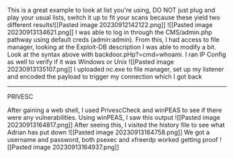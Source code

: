 This is a great example to look at list you're using, DO NOT just plug and play your usual lists, switch it up to fit your scans because these yield two different results![[Pasted image 20230912142122.png]]
![[Pasted image 20230913134621.png]]
I was able to log in through the CMS/admin.php pathway using default creds (admin:admin). From this, I had access to file manager, looking at the Exploit-DB description I was able to modify a bit. 
Look at the syntax above with backdoor.pHp?=cmd=whoami. I ran IP Config as well to verify if it was Windows or Unix
![[Pasted image 20230913135107.png]]
I uploaded nc.exe to file manager, set up my listener and encoded the payload to trigger my connection which I got back

___________________________________________________________________

PRIVESC

After gaining a web shell, I used PrivescCheck and winPEAS to see if there were any vulnerabilities. Using winPEAS, I saw this output
![[Pasted image 20230913164817.png]]
After seeing this, I visited the history file to see what Adrian has put down
![[Pasted image 20230913164758.png]]
We got a username and password, both psexec and xfreerdp worked getting proof
![[Pasted image 20230913164937.png]]
